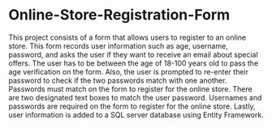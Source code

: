 # Online-Store-Registration-Form
This project consists of a form that allows users to register to an online store. This form records user information 
such as age, username, password, and asks the user if they want to receive an email about special offers. The user has to 
be between the age of 18-100 years old to pass the age verification on the form. Also, the user is prompted to re-enter their 
password to check if the two passwords match with one another. Passwords must match on the form to register for the online store. 
There are two designated text boxes to match the user password. Usernames and passwords are required on the form to register for the 
online store. Lastly, user information is added to a SQL server database using Entity Framework.
